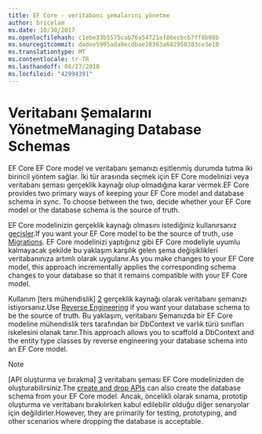 ```yaml
---
title: EF Core - veritabanı şemalarını yönetme
author: bricelam
ms.date: 10/30/2017
ms.openlocfilehash: c1ebe33b5575cab76a54721ef86ecbcb7ff8b98b
ms.sourcegitcommit: dadee5905ada9ecdbae28363a682950383ce3e10
ms.translationtype: MT
ms.contentlocale: tr-TR
ms.lasthandoff: 08/27/2018
ms.locfileid: "42994391"
---
```

# <a name="managing-database-schemas"></a><span data-ttu-id="74042-102">Veritabanı Şemalarını Yönetme</span><span class="sxs-lookup"><span data-stu-id="74042-102">Managing Database Schemas</span></span>
<span data-ttu-id="74042-103">EF Core EF Core model ve veritabanı şemanızı eşitlenmiş durumda tutma iki birincil yöntem sağlar. İki tür arasında seçmek için EF Core modelinizi veya veritabanı şeması gerçeklik kaynağı olup olmadığına karar vermek.</span><span class="sxs-lookup"><span data-stu-id="74042-103">EF Core provides two primary ways of keeping your EF Core model and database schema in sync. To choose between the two, decide whether your EF Core model or the database schema is the source of truth.</span></span>

<span data-ttu-id="74042-104">EF Core modelinizin gerçeklik kaynağı olmasını istediğiniz kullanırsanız [geçişler][1].</span><span class="sxs-lookup"><span data-stu-id="74042-104">If you want your EF Core model to be the source of truth, use [Migrations][1].</span></span> <span data-ttu-id="74042-105">EF Core modelinizi yaptığınız gibi EF Core modeliyle uyumlu kalmayacak şekilde bu yaklaşım karşılık gelen şema değişiklikleri veritabanınıza artımlı olarak uygulanır.</span><span class="sxs-lookup"><span data-stu-id="74042-105">As you make changes to your EF Core model, this approach incrementally applies the corresponding schema changes to your database so that it remains compatible with your EF Core model.</span></span>

<span data-ttu-id="74042-106">Kullanım [ters mühendislik] [ 2] gerçeklik kaynağı olarak veritabanı şemanızı istiyorsanız.</span><span class="sxs-lookup"><span data-stu-id="74042-106">Use [Reverse Engineering][2] if you want your database schema to be the source of truth.</span></span> <span data-ttu-id="74042-107">Bu yaklaşım, veritabanı Şemanızda bir EF Core modeline mühendislik ters tarafından bir DbContext ve varlık türü sınıfları iskelesini olanak tanır.</span><span class="sxs-lookup"><span data-stu-id="74042-107">This approach allows you to scaffold a DbContext and the entity type classes by reverse engineering your database schema into an EF Core model.</span></span>

> [!NOTE]
> <span data-ttu-id="74042-108">[API oluşturma ve bırakma] [ 3] veritabanı şeması EF Core modelinizden de oluşturabilirsiniz.</span><span class="sxs-lookup"><span data-stu-id="74042-108">The [create and drop APIs][3] can also create the database schema from your EF Core model.</span></span> <span data-ttu-id="74042-109">Ancak, öncelikli olarak sınama, prototip oluşturma ve veritabanı bırakılırken kabul edilebilir olduğu diğer senaryolar için değildirler.</span><span class="sxs-lookup"><span data-stu-id="74042-109">However, they are primarily for testing, prototyping, and other scenarios where dropping the database is acceptable.</span></span>


  [1]: migrations/index.md
  [2]: scaffolding.md
  [3]: ensure-created.md
